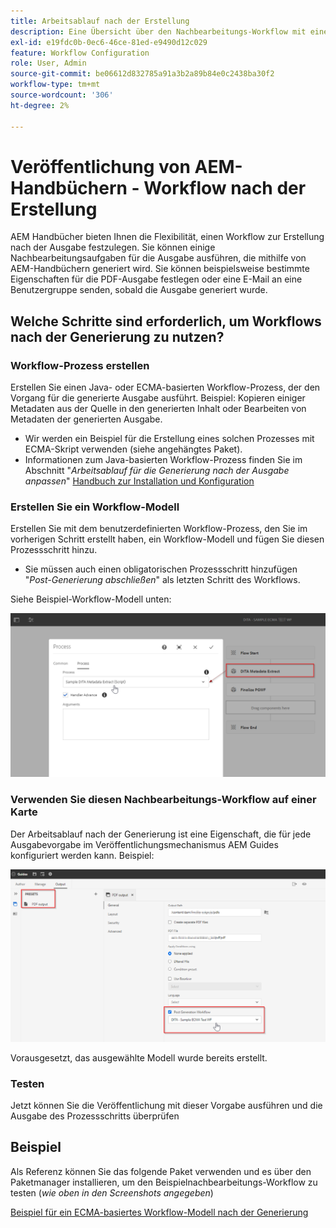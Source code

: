 ```yaml
---
title: Arbeitsablauf nach der Erstellung
description: Eine Übersicht über den Nachbearbeitungs-Workflow mit einem Beispiel
exl-id: e19fdc0b-0ec6-46ce-81ed-e9490d12c029
feature: Workflow Configuration
role: User, Admin
source-git-commit: be06612d832785a91a3b2a89b84e0c2438ba30f2
workflow-type: tm+mt
source-wordcount: '306'
ht-degree: 2%

---
```


# Veröffentlichung von AEM-Handbüchern - Workflow nach der Erstellung

AEM Handbücher bieten Ihnen die Flexibilität, einen Workflow zur Erstellung nach der Ausgabe festzulegen. Sie können einige Nachbearbeitungsaufgaben für die Ausgabe ausführen, die mithilfe von AEM-Handbüchern generiert wird.
Sie können beispielsweise bestimmte Eigenschaften für die PDF-Ausgabe festlegen oder eine E-Mail an eine Benutzergruppe senden, sobald die Ausgabe generiert wurde.


## Welche Schritte sind erforderlich, um Workflows nach der Generierung zu nutzen?

### Workflow-Prozess erstellen

Erstellen Sie einen Java- oder ECMA-basierten Workflow-Prozess, der den Vorgang für die generierte Ausgabe ausführt. Beispiel: Kopieren einiger Metadaten aus der Quelle in den generierten Inhalt oder Bearbeiten von Metadaten der generierten Ausgabe.
- Wir werden ein Beispiel für die Erstellung eines solchen Prozesses mit ECMA-Skript verwenden (siehe angehängtes Paket).
- Informationen zum Java-basierten Workflow-Prozess finden Sie im Abschnitt &quot;*Arbeitsablauf für die Generierung nach der Ausgabe anpassen*&quot; [Handbuch zur Installation und Konfiguration](https://helpx.adobe.com/content/dam/help/en/xml-documentation-solution/4-2/Adobe-Experience-Manager-Guides_UUID_Installation-Configuration-Guide_EN.pdf#page=119)


### Erstellen Sie ein Workflow-Modell

Erstellen Sie mit dem benutzerdefinierten Workflow-Prozess, den Sie im vorherigen Schritt erstellt haben, ein Workflow-Modell und fügen Sie diesen Prozessschritt hinzu.
- Sie müssen auch einen obligatorischen Prozessschritt hinzufügen &quot;*Post-Generierung abschließen*&quot; als letzten Schritt des Workflows.

Siehe Beispiel-Workflow-Modell unten:

![Workflow-Modell nach der Generierung](../assets/workflows/pgwf-workflow-model.png)


### Verwenden Sie diesen Nachbearbeitungs-Workflow auf einer Karte

Der Arbeitsablauf nach der Generierung ist eine Eigenschaft, die für jede Ausgabevorgabe im Veröffentlichungsmechanismus AEM Guides konfiguriert werden kann. Beispiel:

![Arbeitsablauf nach der Generierung in der Ausgabevorgabe](../assets/workflows/pgwf-preset-settings.png)


Vorausgesetzt, das ausgewählte Modell wurde bereits erstellt.


### Testen

Jetzt können Sie die Veröffentlichung mit dieser Vorgabe ausführen und die Ausgabe des Prozessschritts überprüfen


## Beispiel

Als Referenz können Sie das folgende Paket verwenden und es über den Paketmanager installieren, um den Beispielnachbearbeitungs-Workflow zu testen (*wie oben in den Screenshots angegeben*)

[Beispiel für ein ECMA-basiertes Workflow-Modell nach der Generierung](../assets/workflows/sample-pgwf-ecma-test-wfmetadata.zip)
